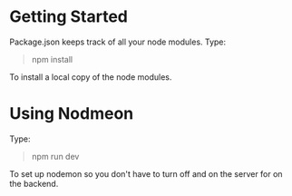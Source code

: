 # Getting Started
Package.json keeps track of all your node modules. Type:
> npm install

To install a local copy of the node modules.

# Using Nodmeon
Type:
> npm run dev

To set up nodemon so you don't have to turn off and on the server for on the backend.
